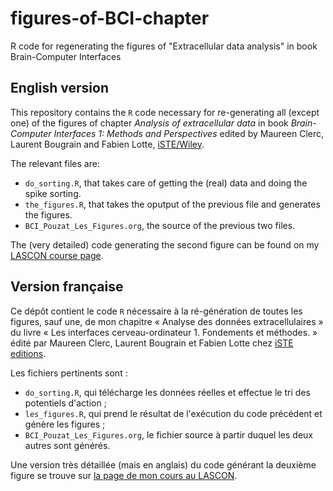 # figures-of-BCI-chapter
R code for regenerating the figures of "Extracellular data analysis" in book Brain-Computer Interfaces

## English version

This repository contains the `R` code necessary for re-generating all (except one) of the figures of chapter _Analysis of extracellular data_ in book _Brain-Computer Interfaces 1: Methods and Perspectives_ edited by Maureen Clerc, Laurent Bougrain and Fabien Lotte, [iSTE/Wiley](http://eu.wiley.com/WileyCDA/WileyTitle/productCd-1848218265.html).

The relevant files are:

- `do_sorting.R`, that takes care of getting the (real) data and doing the spike sorting.
- `the_figures.R`, that takes the oputput of the previous file and generates the figures.
- `BCI_Pouzat_Les_Figures.org`, the source of the previous two files.

The (very detailed) code generating the second figure can be found on my [LASCON course page](http://christophe-pouzat.github.io/LASCON2016/OriginOfTheHighFrequencyExtraCellularSignal.html).

## Version française

Ce dépôt contient le code `R` nécessaire à la ré-génération de toutes les figures, sauf une, de mon chapitre « Analyse des données extracellulaires » du livre « Les interfaces cerveau-ordinateur 1. Fondements et méthodes. » édité par Maureen Clerc, Laurent Bougrain et Fabien Lotte chez [iSTE editions](http://iste-editions.fr/products/les-interfaces-cerveau-ordinateur-1).

Les fichiers pertinents sont :

- `do_sorting.R`, qui télécharge les données réelles et effectue le tri des potentiels d'action ;
- `les_figures.R`, qui prend le résultat de l'exécution du code précédent et génère les figures ;
- `BCI_Pouzat_Les_Figures.org`, le fichier source à partir duquel les deux autres sont générés.

Une version très détaillée (mais en anglais) du code générant la deuxième figure se trouve sur [la page de mon cours au LASCON](http://christophe-pouzat.github.io/LASCON2016/OriginOfTheHighFrequencyExtraCellularSignal.html).

